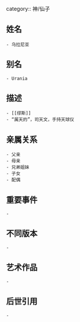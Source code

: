 category:: 神/仙子
## 姓名
	- 乌拉尼亚
## 别名
	- Urania
## 描述
	- [[缪斯]]
	- “属天的”，司天文，手持天球仪
## 亲属关系
	- 父亲
	- 母亲
	- 兄弟姐妹
	- 子女
	- 配偶
## 重要事件
	-
## 不同版本
	-
## 艺术作品
	-
## 后世引用
	-
